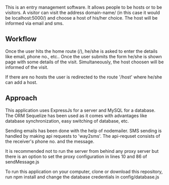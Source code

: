 <p>This is an entry management software. It allows people to be hosts or to be visitors. A visitor can visit the address domain-name/ (in this case it would be localhost:5000/) and choose a host of his/her choice. The host will be informed via email and sms. </p>

<h2>Workflow</h2>
<p>
	Once the user hits the home route (/), he/she is asked to enter the details like email, phone no., etc.. Once the user submits the form he/she is shown page with some details of the visit. Simultaneously, the host choosen will be informed of the visit.
</p>
<p>
	If there are no hosts the user is redirected to the route '/host' where he/she can add a host. 
</p>
<h2>Approach</h2>
<p>
	This application uses ExpressJs for a server and MySQL for a database. The ORM Sequelize has been used as it comes with advantages like database synchronization, easy switching of database, etc.
</p>
<p>
	Sending emails has been done with the help of nodemailer. SMS sending is handled by making api requests to 'way2sms'. The api-requset consists of the receiver's phone no. and the message.
</p>
<p>
	It is recommended not to run the server from behind any proxy server but there is an option to set the proxy configuration in lines 10 and 86 of sendMessage.js
</p>
<p>
	To run this application on your computer, clone or download this repository, run npm install and change the database credentials in config/database.js
</p>
